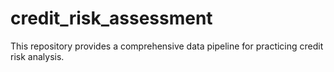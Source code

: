 # credit_risk_assessment
This repository provides a comprehensive data pipeline for practicing credit risk analysis.
